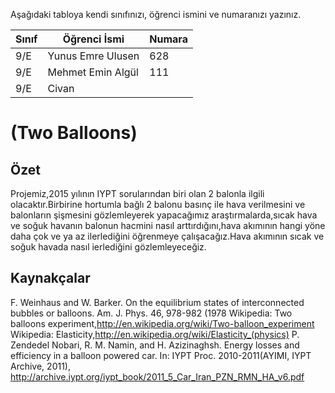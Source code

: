 

Aşağıdaki tabloya kendi sınıfınızı, öğrenci ismini ve numaranızı yazınız. 

Sınıf | Öğrenci İsmi  | Numara
-------|----------------|--------
9/E    | Yunus Emre Ulusen | 628
9/E    | Mehmet Emin Algül | 111
9/E    | Civan 

#  (Two Balloons)
## Özet
Projemiz,2015 yılının IYPT sorularından biri olan 2 balonla ilgili olacaktır.Birbirine hortumla bağlı 2 balonu basınç ile hava verilmesini ve balonların şişmesini gözlemleyerek yapacağımız araştırmalarda,sıcak hava ve soğuk havanın balonun hacmini nasıl arttırdığını,hava akımının hangi yöne daha çok ve ya az ilerlediğini öğrenmeye çalışacağız.Hava akımının sıcak ve soğuk havada nasıl ierlediğini gözlemleyeceğiz.

## Kaynakçalar  
F. Weinhaus and W. Barker. On the equilibrium states of interconnected bubbles or balloons. Am. J. Phys. 
46, 978-982 (1978
Wikipedia: Two balloons experiment,http://en.wikipedia.org/wiki/Two-balloon_experiment
Wikipedia: Elasticity,http://en.wikipedia.org/wiki/Elasticity_(physics)
P. Zendedel Nobari, R. M. Namin, and H. Azizinaghsh. Energy losses and efficiency in a balloon powered car. In: IYPT Proc. 2010-2011(AYIMI, IYPT Archive, 2011), http://archive.iypt.org/iypt_book/2011_5_Car_Iran_PZN_RMN_HA_v6.pdf
